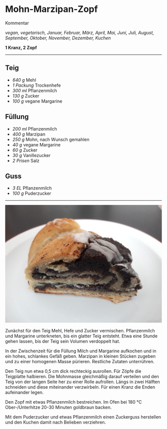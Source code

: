 # Mohn-Marzipan-Zopf

Kommentar

*vegan, vegetarisch, Januar, Februar, März, April, Mai, Juni, Juli, August, September, Oktober, November, Dezember, Kuchen*

**1 Kranz, 2 Zopf**

---

## Teig

- *640 g* Mehl
- *1 Packung* Trockenhefe
- *300 ml* Pflanzenmilch
- *130 g* Zucker
- *100 g* vegane Margarine

## Füllung

- *200 ml* Pflanzenmilch
- *400 g* Marzipan
- *250 g* Mohn, nach Wunsch gemahlen
- *40 g* vegane Margarine
- *60 g* Zucker
- *30 g* Vanillezucker
- *2 Prisen* Salz

## Guss

- *3 EL* Pflanzenmilch
- *100 g* Puderzucker

---

![ein Stück Mohn-Marzipan-Zopf](pics/mohnzopf.jpg)

Zunächst für den Teig Mehl, Hefe und Zucker vermischen. Pflanzenmilch und Margarine unterkneten, bis ein glatter Teig entsteht. Etwa eine Stunde gehen lassen, bis der Teig sein Volumen verdoppelt hat.

In der Zwischenzeit für die Füllung Milch und Margarine aufkochen und in ein hohes, schlankes Gefäß geben. Marzipan in kleinen Stücken zugeben und zu einer homogenen Masse pürieren. Restliche Zutaten unterrühren.

Den Teig nun etwa 0,5 cm dick rechteckig ausrollen. Für Zöpfe die Teigplatte halbieren.  Die Mohnmasse gleichmäßig darauf verteilen und den Teig von der langen Seite her zu einer Rolle aufrollen. Längs in zwei Hälften schneiden und diese miteinander verzwirbeln. Für einen Kranz die Enden aufeinander legen.

Den Zopf mit etwas Pflanzenmilch bestreichen. Im Ofen bei 180 °C Ober-/Unterhitze 20-30 Minuten goldbraun backen.

Mit dem Puderzucker und etwas Pflanzenmilch einen Zuckerguss herstellen und den Kuchen damit nach Belieben verziehren. 
